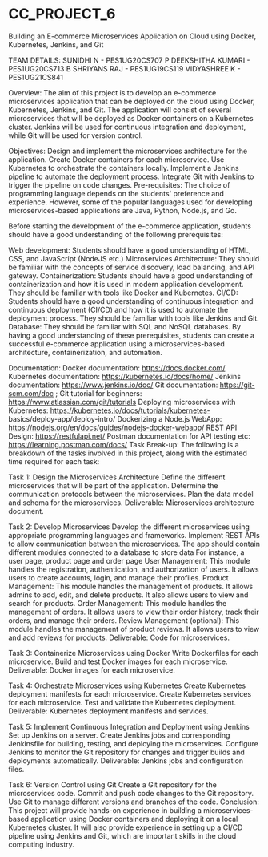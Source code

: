 # CC_PROJECT_6
Building an E-commerce Microservices Application on Cloud using Docker, Kubernetes, Jenkins, and Git

TEAM DETAILS:
SUNIDHI N - PES1UG20CS707
P DEEKSHITHA KUMARI - PES1UG20CS713
B SHRIYANS RAJ - PES1UG19CS119
VIDYASHREE K - PES1UG21CS841

Overview:
The aim of this project is to develop an e-commerce microservices application that can be deployed on the cloud using Docker, Kubernetes, Jenkins, and Git. The application will consist of several microservices that will be deployed as Docker containers on a Kubernetes cluster. Jenkins will be used for continuous integration and deployment, while Git will be used for version control.

Objectives:
Design and implement the microservices architecture for the application.
Create Docker containers for each microservice.
Use Kubernetes to orchestrate the containers locally.
Implement a Jenkins pipeline to automate the deployment process.
Integrate Git with Jenkins to trigger the pipeline on code changes.
Pre-requisites:
The choice of programming language depends on the students' preference and experience. However, some of the popular languages used for developing microservices-based applications are Java, Python, Node.js, and Go.

Before starting the development of the e-commerce application, students should have a good understanding of the following prerequisites:

Web development: Students should have a good understanding of HTML, CSS, and JavaScript (NodeJS etc.)
Microservices Architecture: They should be familiar with the concepts of service discovery, load balancing, and API gateway.
Containerization: Students should have a good understanding of containerization and how it is used in modern application development. They should be familiar with tools like Docker and Kubernetes.
CI/CD: Students should have a good understanding of continuous integration and continuous deployment (CI/CD) and how it is used to automate the deployment process. They should be familiar with tools like Jenkins and Git.
Database: They should be familiar with SQL and NoSQL databases.
By having a good understanding of these prerequisites, students can create a successful e-commerce application using a microservices-based architecture, containerization, and automation.

Documentation:
Docker documentation: https://docs.docker.com/
Kubernetes documentation: https://kubernetes.io/docs/home/
Jenkins documentation: https://www.jenkins.io/doc/
Git documentation: https://git-scm.com/doc ; Git tutorial for beginners: https://www.atlassian.com/git/tutorials
Deploying microservices with Kubernetes: https://kubernetes.io/docs/tutorials/kubernetes- basics/deploy-app/deploy-intro/
Dockerizing a Node.js WebApp: https://nodejs.org/en/docs/guides/nodejs-docker-webapp/
REST API Design: https://restfulapi.net/
Postman documentation for API testing etc: https://learning.postman.com/docs/
Task Break-up:
The following is a breakdown of the tasks involved in this project, along with the estimated time required for each task:

Task 1: Design the Microservices Architecture
Define the different microservices that will be part of the application.
Determine the communication protocols between the microservices.
Plan the data model and schema for the microservices.
Deliverable: Microservices architecture document.

Task 2: Develop Microservices
Develop the different microservices using appropriate programming languages and frameworks.
Implement REST APIs to allow communication between the microservices.
The app should contain different modules connected to a database to store data
For instance, a user page, product page and order page
User Management: This module handles the registration, authentication, and authorization of users. It allows users to create accounts, login, and manage their profiles.
Product Management: This module handles the management of products. It allows admins to add, edit, and delete products. It also allows users to view and search for products.
Order Management: This module handles the management of orders. It allows users to view their order history, track their orders, and manage their orders.
Review Management (optional): This module handles the management of product reviews. It allows users to view and add reviews for products.
Deliverable: Code for microservices.

Task 3: Containerize Microservices using Docker
Write Dockerfiles for each microservice.
Build and test Docker images for each microservice.
Deliverable: Docker images for each microservice.

Task 4: Orchestrate Microservices using Kubernetes
Create Kubernetes deployment manifests for each microservice.
Create Kubernetes services for each microservice.
Test and validate the Kubernetes deployment.
Deliverable: Kubernetes deployment manifests and services.

Task 5: Implement Continuous Integration and Deployment using Jenkins
Set up Jenkins on a server.
Create Jenkins jobs and corresponding Jenkinsfile for building, testing, and deploying the microservices.
Configure Jenkins to monitor the Git repository for changes and trigger builds and deployments automatically.
Deliverable: Jenkins jobs and configuration files.

Task 6: Version Control using Git
Create a Git repository for the microservices code.
Commit and push code changes to the Git repository.
Use Git to manage different versions and branches of the code.
Conclusion:
This project will provide hands-on experience in building a microservices-based application using Docker containers and deploying it on a local Kubernetes cluster. It will also provide experience in setting up a CI/CD pipeline using Jenkins and Git, which are important skills in the cloud computing industry.
